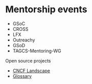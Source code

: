 # Mentorship events
- GSoC
- CROSS
- LFX
- Outreachy
- GSoD
- TAGCS-Mentoring-WG

Open source projects
- [CNCF Landscape](https://github.com/cncf/landscape)
- [Glossary](https://github.com/cncf/glossary)



